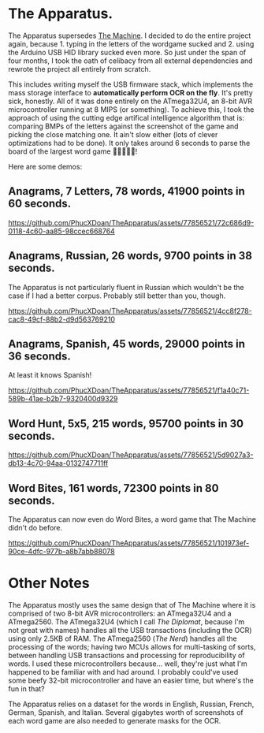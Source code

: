 # The Apparatus.

The Apparatus supersedes [The Machine](https://github.com/PhucXDoan/TheMachine). I decided to do the entire project again, because 1. typing in the letters of the wordgame sucked and 2. using the Arduino USB HID library sucked even more. So just under the span of four months, I took the oath of celibacy from all external dependencies and rewrote the project all entirely from scratch.

This includes writing myself the USB firmware stack, which implements the mass storage interface to **automatically perform OCR on the fly**. It's pretty sick, honestly. All of it was done entirely on the ATmega32U4, an 8-bit AVR microcontroller running at 8 MIPS (or something). To achieve this, I took the approach of using the cutting edge artifical intelligence algorithm that is: comparing BMPs of the letters against the screenshot of the game and picking the close matching one. It ain't slow either (lots of clever optimizations had to be done). It only takes around 6 seconds to parse the board of the largest word game 🚀🚀🚀🚀🚀!

Here are some demos:

## **Anagrams, 7 Letters, 78 words, 41900 points in 60 seconds.**

https://github.com/PhucXDoan/TheApparatus/assets/77856521/72c686d9-0118-4c60-aa85-98ccec668764

## **Anagrams, Russian, 26 words, 9700 points in 38 seconds.**

The Apparatus is not particularly fluent in Russian which wouldn't be the case if I had a better corpus. Probably still better than you, though. 

https://github.com/PhucXDoan/TheApparatus/assets/77856521/4cc8f278-cac8-49cf-88b2-d9d563769210

## **Anagrams, Spanish, 45 words, 29000 points in 36 seconds.**

At least it knows Spanish!

https://github.com/PhucXDoan/TheApparatus/assets/77856521/f1a40c71-589b-41ae-b2b7-9320400d9329

## **Word Hunt, 5x5, 215 words, 95700 points in 30 seconds.**

https://github.com/PhucXDoan/TheApparatus/assets/77856521/5d9027a3-db13-4c70-94aa-0132747711ff

## **Word Bites, 161 words, 72300 points in 80 seconds.**

The Apparatus can now even do Word Bites, a word game that The Machine didn't do before.

https://github.com/PhucXDoan/TheApparatus/assets/77856521/101973ef-90ce-4dfc-977b-a8b7abb88078

# Other Notes

The Apparatus mostly uses the same design that of The Machine where it is comprised of two 8-bit AVR microcontrollers: an ATmega32U4 and a ATmega2560. The ATmega32U4 (which I call *The Diplomat*, because I'm not great with names) handles all the USB transactions (including the OCR) using only 2.5KB of RAM. The ATmega2560 (*The Nerd*) handles all the processing of the words; having two MCUs allows for multi-tasking of sorts, between handling USB transactions and processing for reproducibility of words. I used these microcontrollers because... well, they're just what I'm happened to be familiar with and had around. I probably could've used some beefy 32-bit microcontroller and have an easier time, but where's the fun in that?

The Apparatus relies on a dataset for the words in English, Russian, French, German, Spanish, and Italian. Several gigabytes worth of screenshots of each word game are also needed to generate masks for the OCR.
